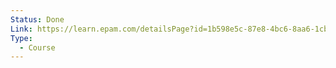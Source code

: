 ```yaml
---
Status: Done
Link: https://learn.epam.com/detailsPage?id=1b598e5c-87e8-4bc6-8aa6-1cb8899c927d
Type:
  - Course
---
```

